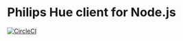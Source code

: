 # Philips Hue client for Node.js

[![CircleCI](https://circleci.com/gh/sakai-akinobu/hue-client.svg?style=svg)](https://circleci.com/gh/sakai-akinobu/hue-client)
